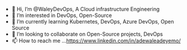 - 👋 Hi, I’m @WaleyDevOps, A Cloud infrastructure Engineering
- 👀 I’m interested in DevOps, Open-Source
- 🌱 I’m currently learning Kubernetes, DevOps, Azure DevOps, Open Source 
- 💞️ I’m looking to collaborate on Open-Source projects, DevOps
- 📫 How to reach me ...https://www.linkedin.com/in/adewaleadeyemo/

<!---
WaleyDevOps/WaleyDevOps is a ✨ special ✨ repository because its `README.md` (this file) appears on your GitHub profile.
You can click the Preview link to take a look at your changes.
--->
